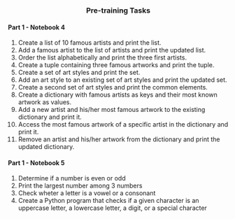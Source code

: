 <h3 align="center"> Pre-training Tasks</h3>

#### Part 1 - Notebook 4

1. Create a list of 10 famous artists and print the list.
2. Add a famous artist to the list of artists and print the updated list.
3. Order the list alphabetically and print the three first artists.
4. Create a tuple containing three famous artworks and print the tuple.
5. Create a set of art styles and print the set.
6. Add an art style to an existing set of art styles and print the updated set.
7. Create a second set of art styles and print the common elements.
8. Create a dictionary with famous artists as keys and their most known artwork as values.
9. Add a new artist and his/her most famous artwork to the existing dictionary and print it.
10. Access the most famous artwork of a specific artist in the dictionary and print it.
11. Remove an artist and his/her artwork from the dictionary and print the updated dictionary.

#### Part 1 - Notebook 5

1. Determine if a number is even or odd
2. Print the largest number among 3 numbers
3. Check wheter a letter is a vowel or a consonant
4. Create a Python program that checks if a given character is an uppercase letter, a lowercase letter, a digit, or a special character

